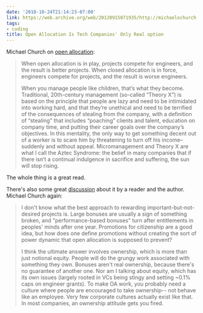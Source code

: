 ```yaml
---
date: '2018-10-24T21:14:23-07:00'
link: https://web.archive.org/web/20120915071935/http://michaelochurch.wordpress.com/2012/09/03/tech-companies-open-allocation-is-your-only-real-option/
tags:
- coding
title: Open Allocation Is Tech Companies' Only Real option
---
```


Michael Church on [open allocation](https://en.wikipedia.org/wiki/Open_allocation):

>When open allocation is in play, projects compete for engineers, and the result is better projects. When closed allocation is in force, engineers compete for projects, and the result is worse engineers. 
>
>When you manage people like children, that’s what they become. Traditional, 20th-century management (so-called “Theory X”) is based on the principle that people are lazy and need to be intimidated into working hard, and that they’re unethical and need to be terrified of the consequences of stealing from the company, with a definition of “stealing” that includes “poaching” clients and talent, education on company time, and putting their career goals over the company’s objectives. In this mentality, the only way to get something decent out of a worker is to scare him by threatening to turn off his income– suddenly and without appeal. Micromanagement and Theory X are what I call the Aztec Syndrome: the belief in many companies that if there isn’t a continual indulgence in sacrifice and suffering, the sun will stop rising.

The whole thing is a great read.

There's also some great [discussion](https://gist.github.com/h3h/4437224) about it by a reader and the author. Michael Church again:

>I don't know what the best approach to rewarding important-but-not-desired projects is. Large bonuses are usually a sign of something broken, and "performance-based bonuses" turn after entitlements in peoples' minds after one year. Promotions for citizenship are a good idea, but how does one define promotions without creating the sort of power dynamic that open allocation is supposed to prevent?
>
>I think the ultimate answer involves ownership, which is more than just notional equity. People will do the grungy work associated with something they own. Bonuses aren't real ownership, because there's no guarantee of another one. Nor am I talking about equity, which has its own issues (largely rooted in VCs being stingy and setting ~0.1% caps on engineer grants). To make OA work, you probably need a culture where people are encouraged to take ownership-- not behave like an employee. Very few corporate cultures actually exist like that. In most companies, an ownership attitude gets you fired.
